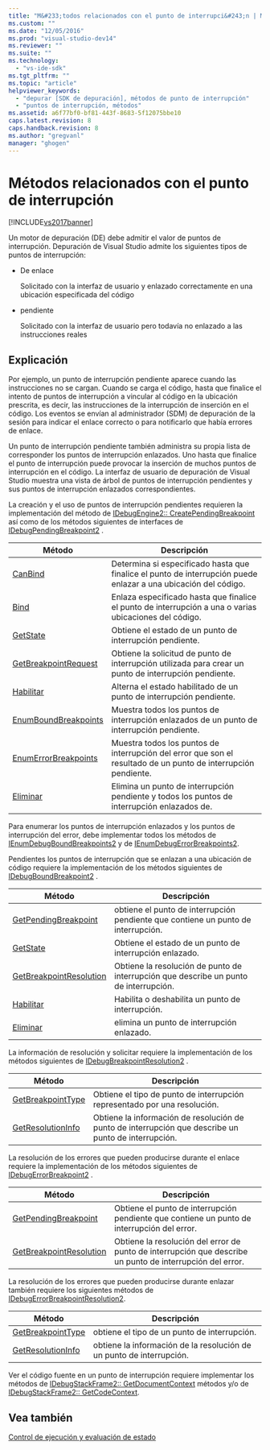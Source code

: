 ```yaml
---
title: "M&#233;todos relacionados con el punto de interrupci&#243;n | Microsoft Docs"
ms.custom: ""
ms.date: "12/05/2016"
ms.prod: "visual-studio-dev14"
ms.reviewer: ""
ms.suite: ""
ms.technology: 
  - "vs-ide-sdk"
ms.tgt_pltfrm: ""
ms.topic: "article"
helpviewer_keywords: 
  - "depurar [SDK de depuración], métodos de punto de interrupción"
  - "puntos de interrupción, métodos"
ms.assetid: a6f77bf0-bf81-443f-8683-5f12075bbe10
caps.latest.revision: 8
caps.handback.revision: 8
ms.author: "gregvanl"
manager: "ghogen"
---
```

# M&#233;todos relacionados con el punto de interrupci&#243;n
[!INCLUDE[vs2017banner](../../code-quality/includes/vs2017banner.md)]

Un motor de depuración \(DE\) debe admitir el valor de puntos de interrupción.  Depuración de Visual Studio admite los siguientes tipos de puntos de interrupción:  
  
-   De enlace  
  
     Solicitado con la interfaz de usuario y enlazado correctamente en una ubicación especificada del código  
  
-   pendiente  
  
     Solicitado con la interfaz de usuario pero todavía no enlazado a las instrucciones reales  
  
## Explicación  
 Por ejemplo, un punto de interrupción pendiente aparece cuando las instrucciones no se cargan.  Cuando se carga el código, hasta que finalice el intento de puntos de interrupción a vincular al código en la ubicación prescrita, es decir, las instrucciones de la interrupción de inserción en el código.  Los eventos se envían al administrador \(SDM\) de depuración de la sesión para indicar el enlace correcto o para notificarlo que había errores de enlace.  
  
 Un punto de interrupción pendiente también administra su propia lista de corresponder los puntos de interrupción enlazados.  Uno hasta que finalice el punto de interrupción puede provocar la inserción de muchos puntos de interrupción en el código.  La interfaz de usuario de depuración de Visual Studio muestra una vista de árbol de puntos de interrupción pendientes y sus puntos de interrupción enlazados correspondientes.  
  
 La creación y el uso de puntos de interrupción pendientes requieren la implementación del método de [IDebugEngine2:: CreatePendingBreakpoint](../../extensibility/debugger/reference/idebugengine2-creatependingbreakpoint.md) así como de los métodos siguientes de interfaces de [IDebugPendingBreakpoint2](../../extensibility/debugger/reference/idebugpendingbreakpoint2.md) .  
  
|Método|Descripción|  
|------------|-----------------|  
|[CanBind](../../extensibility/debugger/reference/idebugpendingbreakpoint2-canbind.md)|Determina si especificado hasta que finalice el punto de interrupción puede enlazar a una ubicación del código.|  
|[Bind](../../extensibility/debugger/reference/idebugpendingbreakpoint2-bind.md)|Enlaza especificado hasta que finalice el punto de interrupción a una o varias ubicaciones del código.|  
|[GetState](../../extensibility/debugger/reference/idebugpendingbreakpoint2-getstate.md)|Obtiene el estado de un punto de interrupción pendiente.|  
|[GetBreakpointRequest](../../extensibility/debugger/reference/idebugpendingbreakpoint2-getbreakpointrequest.md)|Obtiene la solicitud de punto de interrupción utilizada para crear un punto de interrupción pendiente.|  
|[Habilitar](../../extensibility/debugger/reference/idebugpendingbreakpoint2-enable.md)|Alterna el estado habilitado de un punto de interrupción pendiente.|  
|[EnumBoundBreakpoints](../../extensibility/debugger/reference/idebugpendingbreakpoint2-enumboundbreakpoints.md)|Muestra todos los puntos de interrupción enlazados de un punto de interrupción pendiente.|  
|[EnumErrorBreakpoints](../../extensibility/debugger/reference/idebugpendingbreakpoint2-enumerrorbreakpoints.md)|Muestra todos los puntos de interrupción del error que son el resultado de un punto de interrupción pendiente.|  
|[Eliminar](../../extensibility/debugger/reference/idebugpendingbreakpoint2-delete.md)|Elimina un punto de interrupción pendiente y todos los puntos de interrupción enlazados de.|  
  
 Para enumerar los puntos de interrupción enlazados y los puntos de interrupción del error, debe implementar todos los métodos de [IEnumDebugBoundBreakpoints2](../../extensibility/debugger/reference/ienumdebugboundbreakpoints2.md) y de [IEnumDebugErrorBreakpoints2](../../extensibility/debugger/reference/ienumdebugerrorbreakpoints2.md).  
  
 Pendientes los puntos de interrupción que se enlazan a una ubicación de código requiere la implementación de los métodos siguientes de [IDebugBoundBreakpoint2](../../extensibility/debugger/reference/idebugboundbreakpoint2.md) .  
  
|Método|Descripción|  
|------------|-----------------|  
|[GetPendingBreakpoint](../../extensibility/debugger/reference/idebugboundbreakpoint2-getpendingbreakpoint.md)|obtiene el punto de interrupción pendiente que contiene un punto de interrupción.|  
|[GetState](../../extensibility/debugger/reference/idebugboundbreakpoint2-getstate.md)|Obtiene el estado de un punto de interrupción enlazado.|  
|[GetBreakpointResolution](../../extensibility/debugger/reference/idebugboundbreakpoint2-getbreakpointresolution.md)|Obtiene la resolución de punto de interrupción que describe un punto de interrupción.|  
|[Habilitar](../../extensibility/debugger/reference/idebugboundbreakpoint2-enable.md)|Habilita o deshabilita un punto de interrupción.|  
|[Eliminar](../../extensibility/debugger/reference/idebugboundbreakpoint2-delete.md)|elimina un punto de interrupción enlazado.|  
  
 La información de resolución y solicitar requiere la implementación de los métodos siguientes de [IDebugBreakpointResolution2](../../extensibility/debugger/reference/idebugbreakpointresolution2.md) .  
  
|Método|Descripción|  
|------------|-----------------|  
|[GetBreakpointType](../../extensibility/debugger/reference/idebugbreakpointresolution2-getbreakpointtype.md)|Obtiene el tipo de punto de interrupción representado por una resolución.|  
|[GetResolutionInfo](../../extensibility/debugger/reference/idebugbreakpointresolution2-getresolutioninfo.md)|Obtiene la información de resolución de punto de interrupción que describe un punto de interrupción.|  
  
 La resolución de los errores que pueden producirse durante el enlace requiere la implementación de los métodos siguientes de [IDebugErrorBreakpoint2](../../extensibility/debugger/reference/idebugerrorbreakpoint2.md) .  
  
|Método|Descripción|  
|------------|-----------------|  
|[GetPendingBreakpoint](../../extensibility/debugger/reference/idebugerrorbreakpoint2-getpendingbreakpoint.md)|Obtiene el punto de interrupción pendiente que contiene un punto de interrupción del error.|  
|[GetBreakpointResolution](../../extensibility/debugger/reference/idebugerrorbreakpoint2-getbreakpointresolution.md)|Obtiene la resolución del error de punto de interrupción que describe un punto de interrupción del error.|  
  
 La resolución de los errores que pueden producirse durante enlazar también requiere los siguientes métodos de [IDebugErrorBreakpointResolution2](../../extensibility/debugger/reference/idebugerrorbreakpointresolution2.md).  
  
|Método|Descripción|  
|------------|-----------------|  
|[GetBreakpointType](../../extensibility/debugger/reference/idebugerrorbreakpointresolution2-getbreakpointtype.md)|obtiene el tipo de un punto de interrupción.|  
|[GetResolutionInfo](../../extensibility/debugger/reference/idebugerrorbreakpointresolution2-getresolutioninfo.md)|obtiene la información de la resolución de un punto de interrupción.|  
  
 Ver el código fuente en un punto de interrupción requiere implementar los métodos de [IDebugStackFrame2:: GetDocumentContext](../../extensibility/debugger/reference/idebugstackframe2-getdocumentcontext.md) métodos y\/o de [IDebugStackFrame2:: GetCodeContext](../../extensibility/debugger/reference/idebugstackframe2-getcodecontext.md).  
  
## Vea también  
 [Control de ejecución y evaluación de estado](../../extensibility/debugger/execution-control-and-state-evaluation.md)